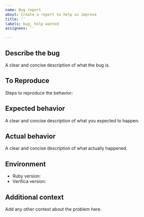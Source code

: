 ```yaml
---
name: Bug report
about: Create a report to help us improve
title: ''
labels: bug, help wanted
assignees: ''

---
```


## Describe the bug

A clear and concise description of what the bug is.

## To Reproduce

Steps to reproduce the behavior:

## Expected behavior

A clear and concise description of what you expected to happen.
  
## Actual behavior

A clear and concise description of what actually happened.

## Environment

- Ruby version:
- Verifica version:

## Additional context

Add any other context about the problem here.
